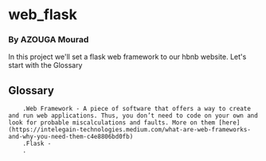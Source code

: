 # web_flask
### By AZOUGA Mourad
In this project we'll set a flask web framework to our hbnb website.
Let's start with the Glossary

## Glossary
        .Web Framework - A piece of software that offers a way to create and run web applications. Thus, you don’t need to code on your own and look for probable miscalculations and faults. More on them [here](https://intelegain-technologies.medium.com/what-are-web-frameworks-and-why-you-need-them-c4e8806bd0fb)
        .Flask - 
        .  
